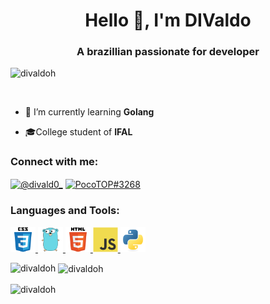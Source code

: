 <h1 align="center">Hello 🤩, I'm DIValdo</h1>
<h3 align="center">A brazillian passionate for developer </h3>
<p align="left"> <img src="https://komarev.com/ghpvc/?username=divaldoh&label=Profile%20views&color=0e75b6&style=flat" alt="divaldoh" /> </p>

<p align="left"> <a href="https://twitter.com/" target="blank"><img src="https://img.shields.io/twitter/follow/?logo=twitter&style=for-the-badge" alt="" /></a> </p>

- 🌱 I’m currently learning **Golang**

- 🎓College student of **IFAL**

<h3 align="left">Connect with me:</h3>
<p align="left">
<a href="https://instagram.com/@divald0_" target="blank"><img align="center" src="https://raw.githubusercontent.com/rahuldkjain/github-profile-readme-generator/master/src/images/icons/Social/instagram.svg" alt="@divald0_" height="30" width="40" /></a>
<a href="https://discord.gg/PocoTOP#3268" target="blank"><img align="center" src="https://raw.githubusercontent.com/rahuldkjain/github-profile-readme-generator/master/src/images/icons/Social/discord.svg" alt="PocoTOP#3268" height="30" width="40" /></a>
</p>

<h3 align="left">Languages and Tools:</h3>
<p align="left"> <a href="https://www.w3schools.com/css/" target="_blank" rel="noreferrer"> <img src="https://raw.githubusercontent.com/devicons/devicon/master/icons/css3/css3-original-wordmark.svg" alt="css3" width="40" height="40"/> </a> <a href="https://golang.org" target="_blank" rel="noreferrer"> <img src="https://raw.githubusercontent.com/devicons/devicon/master/icons/go/go-original.svg" alt="go" width="40" height="40"/> </a> <a href="https://www.w3.org/html/" target="_blank" rel="noreferrer"> <img src="https://raw.githubusercontent.com/devicons/devicon/master/icons/html5/html5-original-wordmark.svg" alt="html5" width="40" height="40"/> </a> <a href="https://developer.mozilla.org/en-US/docs/Web/JavaScript" target="_blank" rel="noreferrer"> <img src="https://raw.githubusercontent.com/devicons/devicon/master/icons/javascript/javascript-original.svg" alt="javascript" width="40" height="40"/> </a> <a href="https://www.python.org" target="_blank" rel="noreferrer"> <img src="https://raw.githubusercontent.com/devicons/devicon/master/icons/python/python-original.svg" alt="python" width="40" height="40"/> </a> </p>

<p><img align="left" src="https://github-readme-stats.vercel.app/api/top-langs?username=divaldoh&show_icons=true&locale=en&layout=compact" alt="divaldoh" /></p>

<p>&nbsp;<img align="center" src="https://github-readme-stats.vercel.app/api?username=divaldoh&show_icons=true&locale=en" alt="divaldoh" /></p>

<p><img align="center" src="https://github-readme-streak-stats.herokuapp.com/?user=divaldoh&" alt="divaldoh" /></p>

